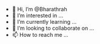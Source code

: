 - 👋 Hi, I’m @Bharathrah
- 👀 I’m interested in ...
- 🌱 I’m currently learning ...
- 💞️ I’m looking to collaborate on ...
- 📫 How to reach me ...

<!---
Bharathrah/Bharathrah is a ✨ special ✨ repository because its `README.md` (this file) appears on your GitHub profile.
You can click the Preview link to take a look at your changes.
--->
